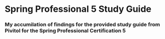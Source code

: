 # Spring Professional 5 Study Guide
### My accumilation of findings for the provided study guide from Pivitol for the Spring Professional Certification 5
